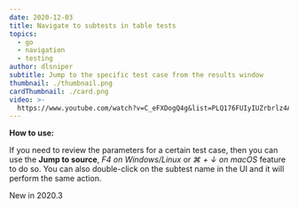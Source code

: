 ```yaml
---
date: 2020-12-03
title: Navigate to subtests in table tests
topics:
  - go
  - navigation
  - testing
author: dlsniper
subtitle: Jump to the specific test case from the results window
thumbnail: ./thumbnail.png
cardThumbnail: ./card.png
video: >-
  https://www.youtube.com/watch?v=C_eFXDogQ4g&list=PLQ176FUIyIUZrbrlz4AY1V8VzBJKZyVlW&index=79
---
```

**How to use:**

If you need to review the parameters for a certain test case, then you can use the **Jump to source**, _F4 on Windows/Linux_ or _⌘ + ↓ on macOS_ feature to do so. You can also double-click on the subtest name in the UI and it will perform the same action.

<span class="tag is-rounded">New in 2020.3</span>
